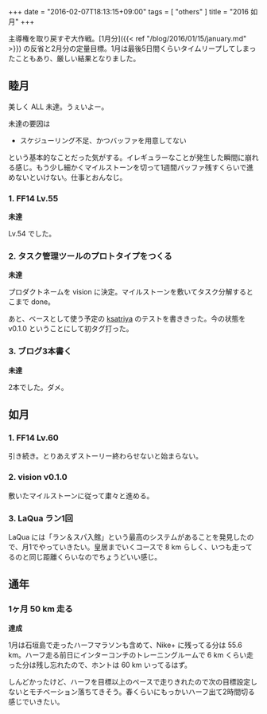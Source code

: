 +++
date = "2016-02-07T18:13:15+09:00"
tags = [ "others" ]
title = "2016 如月"
+++

主導権を取り戻すぞ大作戦。[1月分]({{< ref "/blog/2016/01/15/january.md" >}}) の反省と2月分の定量目標。1月は最後5日間くらいタイムリープしてしまったこともあり、厳しい結果となりました。

<!--more-->

## 睦月

美しく ALL 未達。うぇいよー。

未達の要因は

- スケジューリング不足、かつバッファを用意してない

という基本的なことだった気がする。イレギュラーなことが発生した瞬間に崩れる感じ。もう少し細かくマイルストーンを切って1週間バッファ残すくらいで進めないといけない。仕事とおんなじ。

### 1. FF14 Lv.55

__未達__

Lv.54 でした。

### 2. タスク管理ツールのプロトタイプをつくる

__未達__

プロダクトネームを vision に決定。マイルストーンを敷いてタスク分解するとこまで done。

あと、ベースとして使う予定の [ksatriya](https://github.com/m0t0k1ch1/ksatriya) のテストを書ききった。今の状態を v0.1.0 ということにして初タグ打った。

### 3. ブログ3本書く

__未達__

2本でした。ダメ。

## 如月

### 1. FF14 Lv.60

引き続き。とりあえずストーリー終わらせないと始まらない。

### 2. vision v0.1.0

敷いたマイルストーンに従って粛々と進める。

### 3. LaQua ラン1回

LaQua には「ラン＆スパ入館」という最高のシステムがあることを発見したので、月1でやっていきたい。皇居までいくコースで 8 km らしく、いつも走ってるのと同じ距離くらいなのでちょうどいい感じ。

## 通年

### 1ヶ月 50 km 走る

__達成__

1月は石垣島で走ったハーフマラソンも含めて、Nike+ に残ってる分は 55.6 km。ハーフ走る前日にインターコンチのトレーニングルームで 6 km くらい走った分は残し忘れたので、ホントは 60 km いってるはず。

しんどかったけど、ハーフを目標以上のペースで走りきれたので次の目標設定しないとモチベーション落ちてきそう。春くらいにもっかいハーフ出て2時間切る感じでいきたい。
